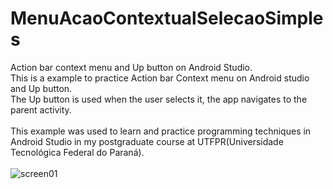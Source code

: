 # MenuAcaoContextualSelecaoSimples
Action bar context menu and Up button on Android Studio.
<br>
This is a example to practice Action bar Context menu on Android studio and Up button.<br>
The Up button is used when the user selects it, the app navigates to the parent activity.<br>
<br>
This example was used to learn and practice programming techniques in Android Studio in my postgraduate course at UTFPR(Universidade Tecnológica Federal do Paraná).<br><br>
![screen01](https://user-images.githubusercontent.com/44674556/155768800-9eb5c820-1fe0-461d-9861-6c93972b564f.png)

